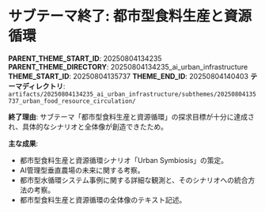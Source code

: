 # サブテーマ終了: 都市型食料生産と資源循環

**PARENT_THEME_START_ID**: 20250804134235
**PARENT_THEME_DIRECTORY**: 20250804134235_ai_urban_infrastructure
**THEME_START_ID**: 20250804135737
**THEME_END_ID**: 20250804140403
**テーマディレクトリ**: `artifacts/20250804134235_ai_urban_infrastructure/subthemes/20250804135737_urban_food_resource_circulation/`

**終了理由**:
サブテーマ「都市型食料生産と資源循環」の探求目標が十分に達成され、具体的なシナリオと全体像が創造できたため。

**主な成果**:
- 都市型食料生産と資源循環シナリオ「Urban Symbiosis」の策定。
- AI管理型垂直農場の未来に関する考察。
- 都市型水循環システム事例に関する詳細な観測と、そのシナリオへの統合方法の考察。
- 都市型食料生産と資源循環の全体像のテキスト記述。
